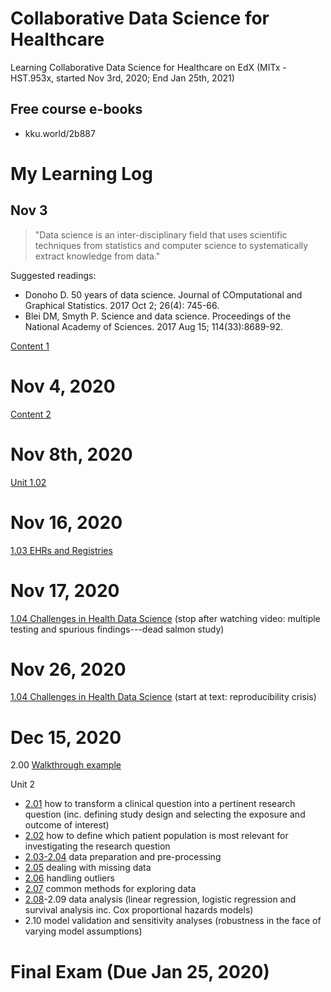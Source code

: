 # Collaborative Data Science for Healthcare

Learning Collaborative Data Science for Healthcare on EdX (MITx - HST.953x, started Nov 3rd, 2020; End Jan 25th, 2021)

## Free course e-books
* kku.world/2b887

# My Learning Log

## Nov 3

> "Data science is an inter-disciplinary field that uses scientific techniques from statistics and computer science to systematically extract knowledge from data."

Suggested readings:
  * Donoho D. 50 years of data science. Journal of COmputational and Graphical Statistics. 2017 Oct 2; 26(4): 745-66.
  * Blei DM, Smyth P. Science and data science. Proceedings of the National Academy of Sciences. 2017 Aug 15; 114(33):8689-92.

[Content 1](https://github.com/tatpongkatanyukul/Collaborative/blob/main/Content1.md)
   
# Nov 4, 2020

[Content 2](https://github.com/tatpongkatanyukul/Collaborative/blob/main/Content2.md)

 
# Nov 8th, 2020
[Unit 1.02](https://github.com/tatpongkatanyukul/Collaborative/blob/main/unit102.md)


# Nov 16, 2020

[1.03 EHRs and Registries](https://github.com/tatpongkatanyukul/Collaborative/blob/main/Unit103.md)

# Nov 17, 2020
[1.04 Challenges in Health Data Science](https://github.com/tatpongkatanyukul/Collaborative/blob/main/Unit104.md)
(stop after watching video: multiple testing and spurious findings---dead salmon study)

# Nov 26, 2020
[1.04 Challenges in Health Data Science](https://github.com/tatpongkatanyukul/Collaborative/blob/main/Unit104.md)
(start at text: reproducibility crisis)

# Dec 15, 2020
2.00 [Walkthrough example](https://github.com/tatpongkatanyukul/Collaborative/blob/main/unit200.md)

Unit 2
  * [2.01](https://github.com/tatpongkatanyukul/Collaborative/blob/main/unit201.md)
 how to transform a clinical question into a pertinent research question (inc. defining study design and selecting the exposure and outcome of interest)
  * [2.02](https://github.com/tatpongkatanyukul/Collaborative/blob/main/Unit202.md) how to define which patient population is most relevant for investigating the research question
  * [2.03-2.04](https://github.com/tatpongkatanyukul/Collaborative/blob/main/unit203.md) data preparation and pre-processing
  * [2.05](https://github.com/tatpongkatanyukul/Collaborative/blob/main/unit205.md) dealing with missing data
  * [2.06](https://github.com/tatpongkatanyukul/Collaborative/blob/main/unit206.md) handling outliers
  * [2.07](https://github.com/tatpongkatanyukul/Collaborative/blob/main/unit207.md) common methods for exploring data
  * [2.08](https://github.com/tatpongkatanyukul/Collaborative/blob/main/unit208.md)-2.09 data analysis (linear regression, logistic regression and survival analysis inc. Cox proportional hazards models)
  * 2.10 model validation and sensitivity analyses (robustness in the face of varying model assumptions)


# Final Exam (Due Jan 25, 2020)
